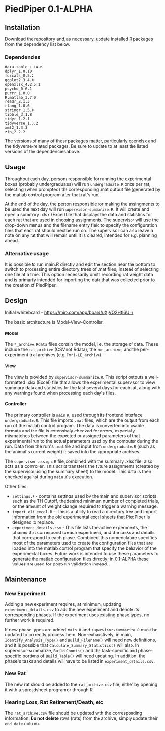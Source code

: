 # PiedPiper 0.1-ALPHA

## Installation
Download the repository and, as necessary, update installed R packages from the dependency list below.

### Dependencies
	data.table_1.14.6
	dplyr_1.0.10
	forcats_0.5.2
	ggplot2_3.4.0
	openxlsx_4.2.5.1
	psycho_0.6.1
	purrr_1.0.0
	R.matlab_3.7.0
	readr_2.1.3
	rlang_1.0.6
	stringr_1.5.0
	tibble_3.1.8
	tidyr_1.2.1
	tidyverse_1.3.2
	xml2_1.3.3 
	zip_2.2.2
	
The versions of many of these packages matter, particularly openxlsx and the tidyverse-related packages.
Be sure to update to at least the listed versions of the dependencies above.
	
## Usage
Throughout each day, persons responsible for running the experimental boxes (probably undergraduates) will run `undergraduate.R` once per rat, selecting (when prompted) the corresponding .mat output file (generated by the matlab control program after that rat's run).

At the end of the day, the person responsible for making the assingments to be used the next day will run `supervisor-summarize.R`. It will create and open a summary .xlsx (Excel) file that displays the data and statistics for each rat that are used in choosing assignments. The supervisor will use the drop-down menus and the filename entry field to specify the configuration files that each rat should next be run on. The supervisor can also leave a note on any rat that will remain until it is cleared, intended for e.g. planning ahead.

### Alternative usage
It is possible to run main.R directly and edit the section near the bottom to switch to processing entire directory trees of .mat files, instead of selecting one file at a time. This option necessarily omits recording rat weight data and is primarily intended for importing the data that was collected prior to the creation of PiedPiper.

	
## Design
Initial whiteboard - https://miro.com/app/board/uXjVO2HtI6U=/

The basic architecture is Model-View-Controller.
#### Model
The `*_archive.Rdata` files contain the model, i.e. the storage of data. These include the `rat_archive` (CSV not Rdata), the `run_archive`, and the per-experiment trial archives (e.g. `Fmr1-LE_archive`).

#### View
The view is provided by `supervisor-summarize.R`. This script outputs a well-formatted .xlsx (Excel) file that allows the experimental supervisor to view summary data and statistics for the last several days for each rat, along with any warnings found when processing each day's files.

#### Controller
The primary controller is `main.R`, used through its frontend interface `undergraduate.R`. This file imports `.mat` files, which are the output from each run of the  matlab control program. The data is converted into usable formats and the file is extensively checked for errors, especially mismatches between the expected or assigned parameters of that experimental run to the actual parameters used by the computer during the run. Data from the run's `.mat` file and input from `undergraduate.R` (such as the animal's current weight) is saved into the appropriate archives.

The `supervisor-assign.R` file, combined with the summary .xlsx file, also acts as a controller. This script transfers the future assignments (created by the supervisor using the summary sheet) to the model. This data is then checked against during `main.R`'s execution.

Other files:
- `settings.R` - contains settings used by the main and supervisor scripts, such as the TH Cutoff, the desired minimum number of completed trials, or the amount of weight change required to trigger a warning message.
- `import_old_excel.R` - This is a utility to read a directory tree and import information from the old experimental excel sheets that PiedPiper is designed to replace.
- `experiment_details.csv` - This file lists the active experiments, the phases that correspond to each experiment, and the tasks and details that correspond to each phase. Combined, this nomenclature specifies most of the parameters used to create the configuration files that are loaded into the matlab control program that specify the behavior of the experimental boxes. Future work is intended to use these parameters to generate the matlab configuration files directly; in 0.1-ALPHA these values are used for post-run validation instead.

## Maintenance
### New Experiment
Adding a new experiment requires, at minimum, updating `experiment_details.csv` to add the new experiment and denote its corresponding phases. If the experiment uses existing phase types, no further work is required.

If new phase types are added, `main.R` and `supervisor-summarize.R` must be updated to correctly process them. Non-exhaustively, in main, `Identify_Analysis_Type()` and `Build_Filename()` will need new definitions, and it is possible that `Calculate_Summary_Statistics()` will also. In supervisor-summarize, `Build_Counts()` and the task-specific and phase-specific portions of `Build_Table()` will need updating. In addition, the phase's tasks and details will have to be listed in `experiment_details.csv`.

### New Rat
The new rat should be added to the `rat_archive.csv` file, either by opening it with a spreadsheet program or through R.

### Hearing Loss, Rat Retirement/Death, etc
The `rat_archive.csv` file should be updated with the corresponding information. **Do not delete** rows (rats) from the archive, simply update their `end_date` column. 


